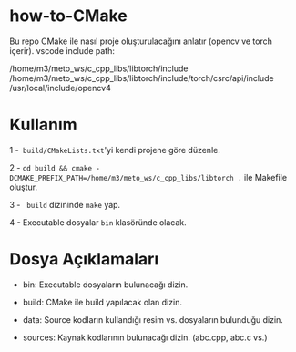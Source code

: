 # how-to-CMake
Bu repo CMake ile nasıl proje oluşturulacağını anlatır (opencv ve torch içerir).
vscode include path:

/home/m3/meto_ws/c_cpp_libs/libtorch/include
/home/m3/meto_ws/c_cpp_libs/libtorch/include/torch/csrc/api/include
/usr/local/include/opencv4

# Kullanım
1 -``` build/CMakeLists.txt```'yi kendi projene göre düzenle.
 

2 - ``` cd build && cmake -DCMAKE_PREFIX_PATH=/home/m3/meto_ws/c_cpp_libs/libtorch . ``` ile Makefile oluştur.
 

3 -  ``` build``` dizininde ```make``` yap.


4 - Executable dosyalar ```bin``` klasöründe olacak.



# Dosya Açıklamaları
 - bin: Executable dosyaların bulunacağı dizin.
 
 
 - build: CMake ile build yapılacak olan dizin.


- data: Source kodların kullandığı resim vs. dosyaların bulunduğu dizin.


- sources: Kaynak kodlarının bulunacağı dizin. (abc.cpp, abc.c vs.)
